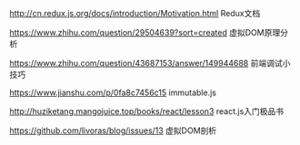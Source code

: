 http://cn.redux.js.org/docs/introduction/Motivation.html Redux文档

https://www.zhihu.com/question/29504639?sort=created  虚拟DOM原理分析

https://www.zhihu.com/question/43687153/answer/149944688  前端调试小技巧

https://www.jianshu.com/p/0fa8c7456c15  immutable.js

http://huziketang.mangojuice.top/books/react/lesson3  react.js入门极品书

https://github.com/livoras/blog/issues/13   虚拟DOM剖析
